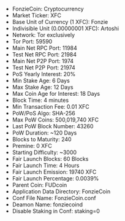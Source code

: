 - FonzieCoin: Cryptocurrency
- Market Ticker: XFC
- Base Unit of Currency (1 XFC): Fonzie
- Indivisible Unit (0.00000001 XFC): Artoshi
- Network: Tor exclusively
- Tor Port: 59590
- Main Net RPC Port: 11984
- Test Net RPC Port: 21984
- Main Net P2P Port:  1974
- Test Net P2P Port: 21974
- PoS Yearly Interest: 20%
- Min Stake Age: 6 Days
- Max Stake Age: 12 Days
- Max Coin Age for Interest: 18 Days
- Block Time: 4 minutes
- Min Transaction Fee: 0.01 XFC
- PoW/PoS Algo: SHA-256
- Max PoW Coins: 500,019,740 XFC
- Last PoW Block Number: 43260
- PoW Duration: ~120 Days
- Blocks to Maturity: 240
- Premine: 0 XFC
- Starting Difficulty: ~3000
- Fair Launch Blocks: 60 Blocks
- Fair Launch Time: 4 Hours
- Fair Launch Emission: 19740 XFC
- Fair Launch Percentage: 0.0039%
- Parent Coin: FUDcoin
- Application Data Directory: FonzieCoin
- Conf File Name: FonzieCoin.conf
- Deamon Name: fonziecoind
- Disable Staking in Conf: staking=0

